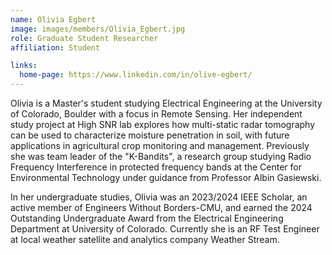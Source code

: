```yaml
---
name: Olivia Egbert
image: images/members/Olivia_Egbert.jpg
role: Graduate Student Researcher
affiliation: Student

links:
  home-page: https://www.linkedin.com/in/olive-egbert/
---
```


Olivia is a Master's student studying Electrical Engineering at the University of Colorado, Boulder with a focus in Remote Sensing. Her independent study project at High SNR lab explores how multi-static radar tomography can be used to characterize moisture penetration in soil, with future applications in agricultural crop monitoring and management. Previously she was team leader of the "K-Bandits", a research group studying Radio Frequency Interference in protected frequency bands at the Center for Environmental Technology under guidance from Professor Albin Gasiewski. 

In her undergraduate studies, Olivia was an 2023/2024 IEEE Scholar, an active member of Engineers Without Borders-CMU, and earned the 2024 Outstanding Undergraduate Award from the Electrical Engineering Department at University of Colorado. Currently she is an RF Test Engineer at local weather satellite and analytics company Weather Stream.

